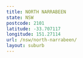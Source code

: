 ```yaml
---
title: NORTH NARRABEEN
state: NSW
postcode: 2101
latitude: -33.707117
longitude: 151.27114
url: /nsw/north-narrabeen/
layout: suburb
---
```

